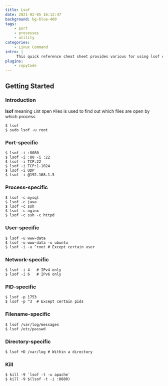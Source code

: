 ```yaml
---
title: Lsof
date: 2021-02-05 16:12:47
background: bg-blue-400
tags:
    - port
    - processes
    - utility
categories:
    - Linux Command
intro: |
     This quick reference cheat sheet provides various for using lsof command.
plugins:
    - copyCode
---
```


Getting Started
--------------

### Introduction
**lsof** meaning `L`i`S`t `O`pen `F`iles is used to find out which files are open by which process

```shell script
$ lsof
$ sudo lsof -u root
```

### Port-specific

```shell script
$ lsof -i :8080
$ lsof -i :80 -i :22
$ lsof -i TCP:22
$ lsof -i TCP:1-1024
$ lsof -i UDP
$ lsof -i @192.168.1.5
```



### Process-specific
```shell script
$ lsof -c mysql
$ lsof -c java
$ lsof -c ssh
$ lsof -c nginx
$ lsof -c ssh -c httpd
```


### User-specific

```shell script
$ lsof -u www-data
$ lsof -u www-data -u ubuntu
$ lsof -i -u ^root # Except certain user
```


### Network-specific
```shell script
$ lsof -i 4   # IPv4 only
$ lsof -i 6   # IPv6 only
```

### PID-specific
```shell script
$ lsof -p 1753
$ lsof -p ^3  # Except certain pids
```

### Filename-specific
```shell script
$ lsof /var/log/messages
$ lsof /etc/passwd
```


### Directory-specific
```shell script
$ lsof +D /var/log # Within a directory
```


### Kill
```shell script
$ kill -9 `lsof -t -u apache`
$ kill -9 $(lsof -t -i :8080)
```




